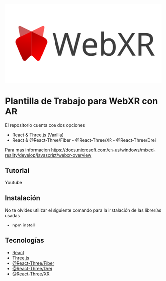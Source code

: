 ![WEBXRCover](public/cover.png)
# Plantilla de Trabajo para WebXR con AR
El repositorio cuenta con dos opciones

 - React & Three.js (Vanilla)
 - React & @React-Three/Fiber - @React-Three/XR - @React-Three/Drei
  
 Para mas informacion 
 https://docs.microsoft.com/en-us/windows/mixed-reality/develop/javascript/webxr-overview

## Tutorial
Youtube

## Instalación
No te olvides utilizar el siguiente comando para la instalación de las librerías usadas
- npm install


## Tecnologías 
- [React](https://es.reactjs.org/)
- [Three.js](https://threejs.org/)
- [@React-Three/Fiber](https://github.com/pmndrs/react-three-fiber)
- [@React-Three/Drei](https://github.com/pmndrs/drei)
- [@React-Three/XR](https://github.com/pmndrs/react-xr)

